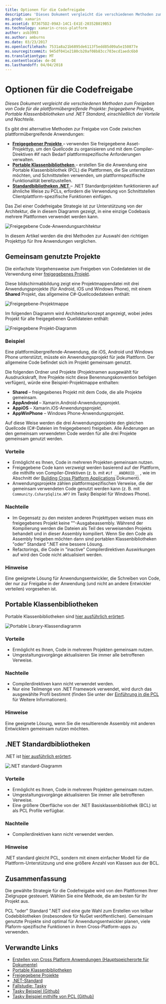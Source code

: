 ```yaml
---
title: Optionen für die Codefreigabe
description: 'Dieses Dokument vergleicht die verschiedenen Methoden zum Freigeben von Code für die plattformübergreifende Projekte: freigegebene Projekte, Portable Klassenbibliotheken und .NET Standard, einschließlich der Vorteile und Nachteile.'
ms.prod: xamarin
ms.assetid: B73675D2-09A3-14C1-E41E-20352B819B53
ms.technology: xamarin-cross-platform
author: asb3993
ms.author: amburns
ms.date: 03/23/2017
ms.openlocfilehash: 7531a8a21b6895de6113f5edd85d09a5e150877e
ms.sourcegitcommit: 945df041e2180cb20af08b83cc703ecd1aedc6b0
ms.translationtype: MT
ms.contentlocale: de-DE
ms.lasthandoff: 04/04/2018
---
```

# <a name="sharing-code-options"></a>Optionen für die Codefreigabe

_Dieses Dokument vergleicht die verschiedenen Methoden zum Freigeben von Code für die plattformübergreifende Projekte: freigegebene Projekte, Portable Klassenbibliotheken und .NET Standard, einschließlich der Vorteile und Nachteile._

Es gibt drei alternative Methoden zur Freigabe von Code zwischen plattformübergreifende Anwendungen:

-   [**Freigegebener Projekte** ](#Shared_Projects) – verwenden Sie freigegebene Asset-Projekttyp, um den Quellcode zu organisieren und mit dem Compiler-Direktiven #if nach Bedarf plattformspezifische Anforderungen verwalten.
-   [**Portable Klassenbibliotheken** ](#Portable_Class_Libraries) – erstellen Sie die Anwendung eine Portable Klassenbibliothek (PCL) die Plattformen, die Sie unterstützen möchten, und Schnittstellen verwenden, um plattformspezifische Funktionalität bereitzustellen.
-   [**Standardbibliotheken .NET** ](#Net_Standard) – .NET Standardprojekten funktionieren auf ähnliche Weise zu PCLs, erfordern die Verwendung von Schnittstellen Clientplattform-spezifische Funktionen einfügen.

Das Ziel einer Codefreigabe Strategie ist zur Unterstützung von der Architektur, die in diesem Diagramm gezeigt, in eine einzige Codebasis mehrere Plattformen verwendet werden kann.

 ![](code-sharing-images/conceptualarchitecture.png "Freigegebene Code-Anwendungsarchitektur")

In diesem Artikel werden die drei Methoden zur Auswahl den richtigen Projekttyp für Ihre Anwendungen verglichen.

<a name="Shared_Projects" />

## <a name="shared-projects"></a>Gemeinsam genutzte Projekte

Die einfachste Vorgehensweise zum Freigeben von Codedateien ist die Verwendung einer [freigegebenes Projekt](~/cross-platform/app-fundamentals/shared-projects.md).

Diese bildschirmabbildung zeigt eine Projektmappendatei mit drei Anwendungsprojekte (für Android, iOS und Windows Phone), mit einem **Shared** Projekt, das allgemeine C#-Quellcodedateien enthält:

 ![](code-sharing-images/sharedsolution.png "Freigegebene-Projektmappe")

Im folgenden Diagramm wird Architekturkonzept angezeigt, wobei jedes Projekt für alle freigegebenen Quelldateien enthält:

 ![](code-sharing-images/sharedassetproject.png "Freigegebene Projekt-Diagramm")


### <a name="example"></a>Beispiel

Eine plattformübergreifende-Anwendung, die iOS, Android und Windows Phone unterstützt, müsste ein Anwendungsprojekt für jede Plattform. Der allgemeine Code befindet sich im Projekt gemeinsam genutzt.

Die folgenden Ordner und Projekte (Projektnamen ausgewählt für Ausdruckskraft, Ihre Projekte nicht diese Benennungskonvention befolgen verfügen), würde eine Beispiel-Projektmappe enthalten:

-   **Shared** – freigegebenes Projekt mit dem Code, die alle Projekte gemeinsam.
-   **AppAndroid** – Xamarin.Android-Anwendungsprojekt.
-   **AppiOS** – Xamarin.iOS-Anwendungsprojekt.
-   **AppWinPhone** – Windows Phone-Anwendungsprojekt.


Auf diese Weise werden die drei Anwendungsprojekte den gleichen Quellcode (C#-Dateien im freigegebenen) freigeben. Alle Änderungen an den gemeinsam verwendeten Code werden für alle drei Projekte gemeinsam genutzt werden.


### <a name="benefits"></a>Vorteile

-  Ermöglicht es Ihnen, Code in mehreren Projekten gemeinsam nutzen.
-  Freigegebene Code kann verzweigt werden basierend auf der Plattform, die mithilfe von Compiler-Direktiven (z. b. mit `#if __ANDROID__` , wie im Abschnitt der [Building Cross Platform Applications](~/cross-platform/app-fundamentals/building-cross-platform-applications/index.md) Dokument).
-  Anwendungsprojekte zählen plattformspezifischen Verweise, die der gemeinsam verwendeten Code genutzt werden kann (z. B. mit `Community.CsharpSqlite.WP7` im Tasky Beispiel für Windows Phone).



### <a name="disadvantages"></a>Nachteile

-  Im Gegensatz zu den meisten anderen Projekttypen weisen muss ein freigegebenes Projekt keine ""-Ausgabeassembly. Während der Kompilierung werden die Dateien als Teil des verweisenden Projekts behandelt und in dieser Assembly kompiliert. Wenn Sie den Code als Assembly freigeben möchten dann sind portablen Klassenbibliotheken "oder" Standard ".NET eine bessere Lösung.
-  Refactorings, die Code in "inactive" Compilerdirektiven Auswirkungen auf wird den Code nicht aktualisiert werden.


 <a name="Shared_Remarks" />

### <a name="remarks"></a>Hinweise

Eine geeignete Lösung für Anwendungsentwickler, die Schreiben von Code, der nur zur Freigabe in der Anwendung (und nicht an andere Entwickler verteilen) vorgesehen ist.

 <a name="Portable_Class_Libraries" />


## <a name="portable-class-libraries"></a>Portable Klassenbibliotheken


Portable Klassenbibliotheken sind [hier ausführlich erörtert](~/cross-platform/app-fundamentals/pcl.md).

 ![](code-sharing-images/portableclasslibrary.png "Portable Library-Klassendiagramm")


### <a name="benefits"></a>Vorteile

-  Ermöglicht es Ihnen, Code in mehreren Projekten gemeinsam nutzen.
-  Umgestaltungsvorgänge aktualisieren Sie immer alle betroffenen Verweise.


### <a name="disadvantages"></a>Nachteile

-  Compilerdirektiven kann nicht verwendet werden.
-  Nur eine Teilmenge von .NET Framework verwendet, wird durch das ausgewählte Profil bestimmt (finden Sie unter der [Einführung in die PCL](~/cross-platform/app-fundamentals/pcl.md) für Weitere Informationen).


### <a name="remarks"></a>Hinweise

Eine geeignete Lösung, wenn Sie die resultierende Assembly mit anderen Entwicklern gemeinsam nutzen möchten.



<a name="Net_Standard" />

## <a name="net-standard-libraries"></a>.NET Standardbibliotheken

.NET ist [hier ausführlich erörtert](~/cross-platform/app-fundamentals/net-standard.md).

![](code-sharing-images/netstandard.png ".NET standard-Diagramm")

### <a name="benefits"></a>Vorteile

-  Ermöglicht es Ihnen, Code in mehreren Projekten gemeinsam nutzen.
-  Umgestaltungsvorgänge aktualisieren Sie immer alle betroffenen Verweise.
-  Eine größere Oberfläche von der .NET Basisklassenbibliothek (BCL) ist als PCL Profile verfügbar.

### <a name="disadvantages"></a>Nachteile

 -  Compilerdirektiven kann nicht verwendet werden.

### <a name="remarks"></a>Hinweise

.NET standard gleicht PCL, sondern mit einem einfacher Modell für die Plattform-Unterstützung und eine größere Anzahl von Klassen aus der BCL.



## <a name="summary"></a>Zusammenfassung

Die gewählte Strategie für die Codefreigabe wird von den Plattformen Ihrer Zielgruppe gesteuert. Wählen Sie eine Methode, die am besten für Ihr Projekt aus.

PCL "oder" Standard ".NET sind eine gute Wahl zum Erstellen von teilbar Codebibliotheken (insbesondere für NuGet veröffentlichen). Gemeinsam genutzte Projekte sind optimal für Anwendungsentwickler planen, viele Plaform-spezifische Funktionen in ihren Cross-Platform-apps zu verwenden.


## <a name="related-links"></a>Verwandte Links

- [Erstellen von Cross Platform Anwendungen (Hauptspeicherorte für Dokumente)](~/cross-platform/app-fundamentals/building-cross-platform-applications/index.md)
- [Portable Klassenbibliotheken](~/cross-platform/app-fundamentals/pcl.md)
- [Freigegebene Projekte](~/cross-platform/app-fundamentals/shared-projects.md)
- [.NET-Standard](~/cross-platform/app-fundamentals/net-standard.md)
- [Fallstudie: Tasky](~/cross-platform/app-fundamentals/building-cross-platform-applications/case-study-tasky.md)
- [Tasky Beispiel (Github)](https://github.com/xamarin/mobile-samples/tree/master/Tasky)
- [Tasky Beispiel mithilfe von PCL (Github)](https://github.com/xamarin/mobile-samples/tree/master/TaskyPortable)
